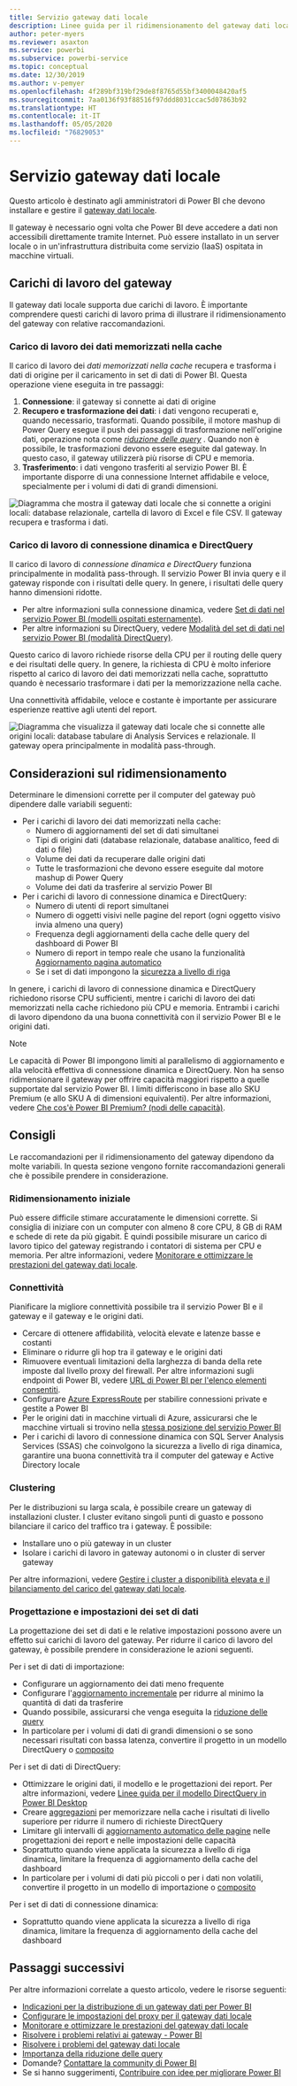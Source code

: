 ```yaml
---
title: Servizio gateway dati locale
description: Linee guida per il ridimensionamento del gateway dati locale.
author: peter-myers
ms.reviewer: asaxton
ms.service: powerbi
ms.subservice: powerbi-service
ms.topic: conceptual
ms.date: 12/30/2019
ms.author: v-pemyer
ms.openlocfilehash: 4f289bf319bf29de8f8765d55bf3400048420af5
ms.sourcegitcommit: 7aa0136f93f88516f97ddd8031ccac5d07863b92
ms.translationtype: HT
ms.contentlocale: it-IT
ms.lasthandoff: 05/05/2020
ms.locfileid: "76829053"
---
```

# <a name="on-premises-data-gateway-sizing"></a>Servizio gateway dati locale

Questo articolo è destinato agli amministratori di Power BI che devono installare e gestire il [gateway dati locale](../service-gateway-onprem.md).

Il gateway è necessario ogni volta che Power BI deve accedere a dati non accessibili direttamente tramite Internet. Può essere installato in un server locale o in un'infrastruttura distribuita come servizio (IaaS) ospitata in macchine virtuali.

## <a name="gateway-workloads"></a>Carichi di lavoro del gateway

Il gateway dati locale supporta due carichi di lavoro. È importante comprendere questi carichi di lavoro prima di illustrare il ridimensionamento del gateway con relative raccomandazioni.

### <a name="cached-data-workload"></a>Carico di lavoro dei dati memorizzati nella cache

Il carico di lavoro dei _dati memorizzati nella cache_ recupera e trasforma i dati di origine per il caricamento in set di dati di Power BI. Questa operazione viene eseguita in tre passaggi:

1. **Connessione**: il gateway si connette ai dati di origine
1. **Recupero e trasformazione dei dati**: i dati vengono recuperati e, quando necessario, trasformati. Quando possibile, il motore mashup di Power Query esegue il push dei passaggi di trasformazione nell'origine dati, operazione nota come _[riduzione delle query](power-query-folding.md)_ . Quando non è possibile, le trasformazioni devono essere eseguite dal gateway. In questo caso, il gateway utilizzerà più risorse di CPU e memoria.
1. **Trasferimento**: i dati vengono trasferiti al servizio Power BI. È importante disporre di una connessione Internet affidabile e veloce, specialmente per i volumi di dati di grandi dimensioni.

![Diagramma che mostra il gateway dati locale che si connette a origini locali: database relazionale, cartella di lavoro di Excel e file CSV. Il gateway recupera e trasforma i dati.](media/gateway-onprem-sizing/gateway-onprem-workload-cached-data.png)

### <a name="live-connection-and-directquery-workloads"></a>Carico di lavoro di connessione dinamica e DirectQuery

Il carico di lavoro di _connessione dinamica e DirectQuery_ funziona principalmente in modalità pass-through. Il servizio Power BI invia query e il gateway risponde con i risultati delle query. In genere, i risultati delle query hanno dimensioni ridotte.

- Per altre informazioni sulla connessione dinamica, vedere [Set di dati nel servizio Power BI (modelli ospitati esternamente)](../service-datasets-understand.md#external-hosted-models).
- Per altre informazioni su DirectQuery, vedere [Modalità del set di dati nel servizio Power BI (modalità DirectQuery)](../service-dataset-modes-understand.md#directquery-mode).

Questo carico di lavoro richiede risorse della CPU per il routing delle query e dei risultati delle query. In genere, la richiesta di CPU è molto inferiore rispetto al carico di lavoro dei dati memorizzati nella cache, soprattutto quando è necessario trasformare i dati per la memorizzazione nella cache.

Una connettività affidabile, veloce e costante è importante per assicurare esperienze reattive agli utenti del report.

![Diagramma che visualizza il gateway dati locale che si connette alle origini locali: database tabulare di Analysis Services e relazionale. Il gateway opera principalmente in modalità pass-through.](media/gateway-onprem-sizing/gateway-onprem-workload-liveconnection-directquery.png)

## <a name="sizing-considerations"></a>Considerazioni sul ridimensionamento

Determinare le dimensioni corrette per il computer del gateway può dipendere dalle variabili seguenti:

- Per i carichi di lavoro dei dati memorizzati nella cache:
  - Numero di aggiornamenti del set di dati simultanei
  - Tipi di origini dati (database relazionale, database analitico, feed di dati o file)
  - Volume dei dati da recuperare dalle origini dati
  - Tutte le trasformazioni che devono essere eseguite dal motore mashup di Power Query
  - Volume dei dati da trasferire al servizio Power BI
- Per i carichi di lavoro di connessione dinamica e DirectQuery:
  - Numero di utenti di report simultanei
  - Numero di oggetti visivi nelle pagine del report (ogni oggetto visivo invia almeno una query)
  - Frequenza degli aggiornamenti della cache delle query del dashboard di Power BI
  - Numero di report in tempo reale che usano la funzionalità [Aggiornamento pagina automatico](../desktop-automatic-page-refresh.md)
  - Se i set di dati impongono la [sicurezza a livello di riga](../desktop-rls.md)

In genere, i carichi di lavoro di connessione dinamica e DirectQuery richiedono risorse CPU sufficienti, mentre i carichi di lavoro dei dati memorizzati nella cache richiedono più CPU e memoria. Entrambi i carichi di lavoro dipendono da una buona connettività con il servizio Power BI e le origini dati.

> [!NOTE]
> Le capacità di Power BI impongono limiti al parallelismo di aggiornamento e alla velocità effettiva di connessione dinamica e DirectQuery. Non ha senso ridimensionare il gateway per offrire capacità maggiori rispetto a quelle supportate dal servizio Power BI. I limiti differiscono in base allo SKU Premium (e allo SKU A di dimensioni equivalenti). Per altre informazioni, vedere [Che cos'è Power BI Premium? (nodi delle capacità)](../service-premium-what-is.md#capacity-nodes).

## <a name="recommendations"></a>Consigli

Le raccomandazioni per il ridimensionamento del gateway dipendono da molte variabili. In questa sezione vengono fornite raccomandazioni generali che è possibile prendere in considerazione.

### <a name="initial-sizing"></a>Ridimensionamento iniziale

Può essere difficile stimare accuratamente le dimensioni corrette. Si consiglia di iniziare con un computer con almeno 8 core CPU, 8 GB di RAM e schede di rete da più gigabit. È quindi possibile misurare un carico di lavoro tipico del gateway registrando i contatori di sistema per CPU e memoria. Per altre informazioni, vedere [Monitorare e ottimizzare le prestazioni del gateway dati locale](/data-integration/gateway/service-gateway-performance).

### <a name="connectivity"></a>Connettività

Pianificare la migliore connettività possibile tra il servizio Power BI e il gateway e il gateway e le origini dati.

- Cercare di ottenere affidabilità, velocità elevate e latenze basse e costanti
- Eliminare o ridurre gli hop tra il gateway e le origini dati
- Rimuovere eventuali limitazioni della larghezza di banda della rete imposte dal livello proxy del firewall. Per altre informazioni sugli endpoint di Power BI, vedere [URL di Power BI per l'elenco elementi consentiti](../power-bi-whitelist-urls.md).
- Configurare [Azure ExpressRoute](/azure/expressroute/expressroute-introduction) per stabilire connessioni private e gestite a Power BI
- Per le origini dati in macchine virtuali di Azure, assicurarsi che le macchine virtuali si trovino nella [stessa posizione del servizio Power BI](../service-admin-where-is-my-tenant-located.md)
- Per i carichi di lavoro di connessione dinamica con SQL Server Analysis Services (SSAS) che coinvolgono la sicurezza a livello di riga dinamica, garantire una buona connettività tra il computer del gateway e Active Directory locale

### <a name="clustering"></a>Clustering

Per le distribuzioni su larga scala, è possibile creare un gateway di installazioni cluster. I cluster evitano singoli punti di guasto e possono bilanciare il carico del traffico tra i gateway. È possibile:

- Installare uno o più gateway in un cluster
- Isolare i carichi di lavoro in gateway autonomi o in cluster di server gateway

Per altre informazioni, vedere [Gestire i cluster a disponibilità elevata e il bilanciamento del carico del gateway dati locale](/data-integration/gateway/service-gateway-high-availability-clusters).

### <a name="dataset-design-and-settings"></a>Progettazione e impostazioni dei set di dati

La progettazione dei set di dati e le relative impostazioni possono avere un effetto sui carichi di lavoro del gateway. Per ridurre il carico di lavoro del gateway, è possibile prendere in considerazione le azioni seguenti.

Per i set di dati di importazione:

- Configurare un aggiornamento dei dati meno frequente
- Configurare l'[aggiornamento incrementale](../service-premium-incremental-refresh.md) per ridurre al minimo la quantità di dati da trasferire
- Quando possibile, assicurarsi che venga eseguita la [riduzione delle query](power-query-folding.md)
- In particolare per i volumi di dati di grandi dimensioni o se sono necessari risultati con bassa latenza, convertire il progetto in un modello DirectQuery o [composito](../service-dataset-modes-understand.md#composite-mode)

Per i set di dati di DirectQuery:

- Ottimizzare le origini dati, il modello e le progettazioni dei report. Per altre informazioni, vedere [Linee guida per il modello DirectQuery in Power BI Desktop](directquery-model-guidance.md)
- Creare [aggregazioni](../desktop-aggregations.md) per memorizzare nella cache i risultati di livello superiore per ridurre il numero di richieste DirectQuery
- Limitare gli intervalli di [aggiornamento automatico delle pagine](../desktop-automatic-page-refresh.md) nelle progettazioni dei report e nelle impostazioni delle capacità
- Soprattutto quando viene applicata la sicurezza a livello di riga dinamica, limitare la frequenza di aggiornamento della cache del dashboard
- In particolare per i volumi di dati più piccoli o per i dati non volatili, convertire il progetto in un modello di importazione o [composito](../service-dataset-modes-understand.md#composite-mode)

Per i set di dati di connessione dinamica:

- Soprattutto quando viene applicata la sicurezza a livello di riga dinamica, limitare la frequenza di aggiornamento della cache del dashboard

## <a name="next-steps"></a>Passaggi successivi

Per altre informazioni correlate a questo articolo, vedere le risorse seguenti:

- [Indicazioni per la distribuzione di un gateway dati per Power BI](../service-gateway-deployment-guidance.md)
- [Configurare le impostazioni del proxy per il gateway dati locale](/data-integration/gateway/service-gateway-proxy)
- [Monitorare e ottimizzare le prestazioni del gateway dati locale](/data-integration/gateway/service-gateway-performance)
- [Risolvere i problemi relativi ai gateway - Power BI](../service-gateway-onprem-tshoot.md)
- [Risolvere i problemi del gateway dati locale](/data-integration/gateway/service-gateway-tshoot)
- [Importanza della riduzione delle query](power-query-folding.md)
- Domande? [Contattare la community di Power BI](https://community.powerbi.com/)
- Se si hanno suggerimenti, [Contribuire con idee per migliorare Power BI](https://ideas.powerbi.com)
